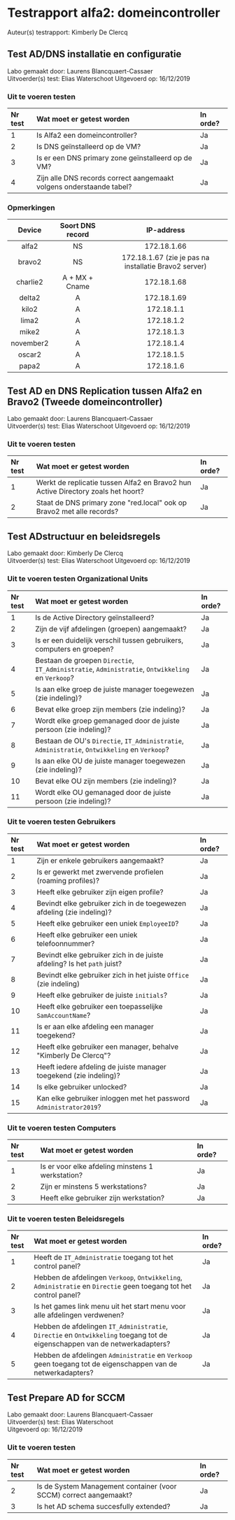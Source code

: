 # Testrapport alfa2: domeincontroller

Auteur(s) testrapport: Kimberly De Clercq 

## Test AD/DNS installatie en configuratie
Labo gemaakt door: Laurens Blancquaert-Cassaer  
Uitvoerder(s) test: Elias Waterschoot
Uitgevoerd op: 16/12/2019

### Uit te voeren testen
| Nr test | Wat moet er getest worden | In orde? |
| :--- | :--- | :--- |
| 1 | Is Alfa2 een domeincontroller? | Ja |
| 2 |Is DNS geïnstalleerd op de VM? | Ja |
| 3 | Is er een DNS primary zone geïnstalleerd op de VM? | Ja |
| 4 | Zijn alle DNS records correct aangemaakt volgens onderstaande tabel? | Ja |

### Opmerkingen
| Device | Soort DNS record | IP-address | 
| :--: | :--: | :--: | 
| alfa2 | NS | 172.18.1.66 | 
| bravo2 | NS | 172.18.1.67 (zie je pas na installatie Bravo2 server) | 
| charlie2 | A + MX + Cname |172.18.1.68  | 
| delta2 | A | 172.18.1.69 | 
| kilo2 | A | 172.18.1.1 | 
| lima2 | A | 172.18.1.2 | 
| mike2 | A | 172.18.1.3 | 
| november2 | A | 172.18.1.4 | 
| oscar2 | A | 172.18.1.5 | 
| papa2 | A | 172.18.1.6 | 


## Test AD en DNS Replication tussen Alfa2 en Bravo2 (Tweede domeincontroller)
Labo gemaakt door: Laurens Blancquaert-Cassaer  
Uitvoerder(s) test: Elias Waterschoot
Uitgevoerd op: 16/12/2019  

### Uit te voeren testen
| Nr test | Wat moet er getest worden | In orde? |
| :--- | :--- | :--- |
| 1 | Werkt de replicatie tussen Alfa2 en Bravo2 hun Active Directory zoals het hoort? | Ja |
| 2 | Staat de DNS primary zone "red.local" ook op Bravo2 met alle records? | Ja |


## Test ADstructuur en beleidsregels
Labo gemaakt door: Kimberly De Clercq  
Uitvoerder(s) test: Elias Waterschoot
Uitgevoerd op: 16/12/2019   

### Uit te voeren testen Organizational Units

| Nr test | Wat moet er getest worden | In orde? | 
| :--- | :--- | :--- | 
 1 | Is de Active Directory geïnstalleerd? | Ja |
| 2 | Zijn de vijf afdelingen (groepen) aangemaakt? | Ja |
| 3 | Is er een duidelijk verschil tussen gebruikers, computers en groepen? | Ja|
| 4 | Bestaan de groepen `Directie`, `IT_Administratie`, `Administratie`, `Ontwikkeling` en `Verkoop`? | Ja |
| 5 | Is aan elke groep de juiste manager toegewezen (zie indeling)? | Ja |
| 6 | Bevat elke groep zijn members (zie indeling)? | Ja |
| 7 | Wordt elke groep gemanaged door de juiste persoon (zie indeling)? | Ja |
| 8 | Bestaan de OU's `Directie`, `IT_Administratie`, `Administratie`, `Ontwikkeling` en `Verkoop`? | Ja |
| 9 | Is aan elke OU de juiste manager toegewezen (zie indeling)? | Ja |
| 10 | Bevat elke OU zijn members (zie indeling)? | Ja |
| 11 | Wordt elke OU gemanaged door de juiste persoon (zie indeling)? | Ja |

### Uit te voeren testen Gebruikers

| Nr test | Wat moet er getest worden | In orde? | 
| :--- | :--- | :--- | 
| 1 | Zijn er enkele gebruikers aangemaakt? | Ja |
| 2 | Is er gewerkt met zwervende profielen (roaming profiles)? | Ja |
| 3 | Heeft elke gebruiker zijn eigen profile? | Ja |
| 4 | Bevindt elke gebruiker zich in de toegewezen afdeling (zie indeling)? | Ja |
| 5 | Heeft elke gebruiker een uniek `EmployeeID`? | Ja |
| 6 | Heeft elke gebruiker een uniek telefoonnummer? | Ja |
| 7 | Bevindt elke gebruiker zich in de juiste afdeling? Is het `path` juist? | Ja |
| 8 | Bevindt elke gebruiker zich in het juiste `Office` (zie indeling)| Ja |
| 9 | Heeft elke gebruiker de juiste `initials`? | Ja |
| 10 | Heeft elke gebruiker een toepasselijke `SamAccountName`? | Ja |
| 11 | Is er aan elke afdeling een manager toegekend? | Ja |
| 12 | Heeft elke gebruiker een manager, behalve "Kimberly De Clercq"? | Ja |
| 13 | Heeft iedere afdeling de juiste manager toegekend (zie indeling)? | Ja |
| 14 | Is elke gebruiker unlocked? | Ja |
| 15 | Kan elke gebruiker inloggen met het password `Administrator2019`? | Ja |

### Uit te voeren testen Computers

| Nr test | Wat moet er getest worden | In orde? | 
| :--- | :--- | :--- | 
| 1 | Is er voor elke afdeling minstens 1 werkstation? | Ja |
| 2 | Zijn er minstens 5 werkstations? | Ja |
| 3 | Heeft elke gebruiker zijn werkstation? | Ja |

### Uit te voeren testen Beleidsregels

| Nr test | Wat moet er getest worden | In orde? |
| :--- | :--- | :--- |
| 1 | Heeft de `IT_Administratie` toegang tot het control panel? | Ja |
| 2 | Hebben de afdelingen `Verkoop`, `Ontwikkeling`, `Administratie` en `Directie` geen toegang tot het control panel? | Ja |
| 3 | Is het games link menu uit het start menu voor alle afdelingen verdwenen? | Ja |
| 4 | Hebben de afdelingen `IT_Administratie`, `Directie` en `Ontwikkeling` toegang tot de eigenschappen van de netwerkadapters? | Ja |
| 5 | Hebben de afdelingen `Administratie` en `Verkoop` geen toegang tot de eigenschappen van de netwerkadapters? | Ja |


## Test Prepare AD for SCCM
Labo gemaakt door:  Laurens Blancquaert-Cassaer  
Uitvoerder(s) test: Elias Waterschoot  
Uitgevoerd op: 16/12/2019  

### Uit te voeren testen
| Nr test | Wat moet er getest worden | In orde? |
| :--- | :--- | :--- |
| 2 |Is de System Management container (voor SCCM) correct aangemaakt? | Ja |
| 3 | Is het AD schema succesfully extended? | Ja |

